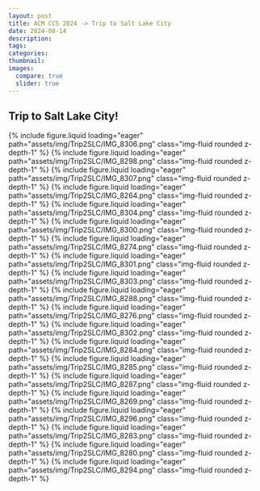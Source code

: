 ```yaml
---
layout: post
title: ACM CCS 2024 -> Trip to Salt Lake City
date: 2024-08-14
description: 
tags: 
categories: 
thumbnail: 
images:
  compare: true
  slider: true
---
```



Trip to Salt Lake City!
---

<swiper-container keyboard="true" navigation="true" pagination="true" pagination-clickable="true" pagination-dynamic-bullets="true" rewind="true">
<swiper-slide>{% include figure.liquid loading="eager" path="assets/img/Trip2SLC/IMG_8306.png" class="img-fluid rounded z-depth-1"  %}</swiper-slide>
<swiper-slide>{% include figure.liquid loading="eager" path="assets/img/Trip2SLC/IMG_8298.png" class="img-fluid rounded z-depth-1"  %}</swiper-slide>
<swiper-slide>{% include figure.liquid loading="eager" path="assets/img/Trip2SLC/IMG_8307.png" class="img-fluid rounded z-depth-1"  %}</swiper-slide>
<swiper-slide>{% include figure.liquid loading="eager" path="assets/img/Trip2SLC/IMG_8264.png" class="img-fluid rounded z-depth-1"  %}</swiper-slide>
<swiper-slide>{% include figure.liquid loading="eager" path="assets/img/Trip2SLC/IMG_8304.png" class="img-fluid rounded z-depth-1"  %}</swiper-slide>
<swiper-slide>{% include figure.liquid loading="eager" path="assets/img/Trip2SLC/IMG_8300.png" class="img-fluid rounded z-depth-1"  %}</swiper-slide>
<swiper-slide>{% include figure.liquid loading="eager" path="assets/img/Trip2SLC/IMG_8274.png" class="img-fluid rounded z-depth-1"  %}</swiper-slide>
<swiper-slide>{% include figure.liquid loading="eager" path="assets/img/Trip2SLC/IMG_8301.png" class="img-fluid rounded z-depth-1"  %}</swiper-slide>
<swiper-slide>{% include figure.liquid loading="eager" path="assets/img/Trip2SLC/IMG_8303.png" class="img-fluid rounded z-depth-1"  %}</swiper-slide>
<swiper-slide>{% include figure.liquid loading="eager" path="assets/img/Trip2SLC/IMG_8288.png" class="img-fluid rounded z-depth-1"  %}</swiper-slide>
<swiper-slide>{% include figure.liquid loading="eager" path="assets/img/Trip2SLC/IMG_8276.png" class="img-fluid rounded z-depth-1"  %}</swiper-slide>
<swiper-slide>{% include figure.liquid loading="eager" path="assets/img/Trip2SLC/IMG_8302.png" class="img-fluid rounded z-depth-1"  %}</swiper-slide>
<swiper-slide>{% include figure.liquid loading="eager" path="assets/img/Trip2SLC/IMG_8284.png" class="img-fluid rounded z-depth-1"  %}</swiper-slide>
<swiper-slide>{% include figure.liquid loading="eager" path="assets/img/Trip2SLC/IMG_8285.png" class="img-fluid rounded z-depth-1"  %}</swiper-slide>
<swiper-slide>{% include figure.liquid loading="eager" path="assets/img/Trip2SLC/IMG_8287.png" class="img-fluid rounded z-depth-1"  %}</swiper-slide>
<swiper-slide>{% include figure.liquid loading="eager" path="assets/img/Trip2SLC/IMG_8269.png" class="img-fluid rounded z-depth-1"  %}</swiper-slide>
<swiper-slide>{% include figure.liquid loading="eager" path="assets/img/Trip2SLC/IMG_8296.png" class="img-fluid rounded z-depth-1"  %}</swiper-slide>
<swiper-slide>{% include figure.liquid loading="eager" path="assets/img/Trip2SLC/IMG_8283.png" class="img-fluid rounded z-depth-1"  %}</swiper-slide>
<swiper-slide>{% include figure.liquid loading="eager" path="assets/img/Trip2SLC/IMG_8280.png" class="img-fluid rounded z-depth-1"  %}</swiper-slide>
<swiper-slide>{% include figure.liquid loading="eager" path="assets/img/Trip2SLC/IMG_8294.png" class="img-fluid rounded z-depth-1"  %}</swiper-slide>
</swiper-container>